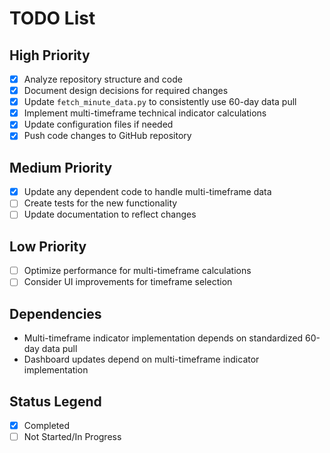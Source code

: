 # TODO List

## High Priority
- [x] Analyze repository structure and code
- [x] Document design decisions for required changes
- [x] Update `fetch_minute_data.py` to consistently use 60-day data pull
- [x] Implement multi-timeframe technical indicator calculations
- [x] Update configuration files if needed
- [x] Push code changes to GitHub repository

## Medium Priority
- [x] Update any dependent code to handle multi-timeframe data
- [ ] Create tests for the new functionality
- [ ] Update documentation to reflect changes

## Low Priority
- [ ] Optimize performance for multi-timeframe calculations
- [ ] Consider UI improvements for timeframe selection

## Dependencies
- Multi-timeframe indicator implementation depends on standardized 60-day data pull
- Dashboard updates depend on multi-timeframe indicator implementation

## Status Legend
- [x] Completed
- [ ] Not Started/In Progress
